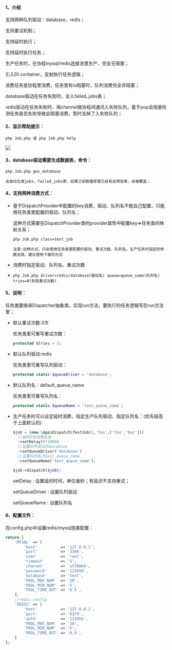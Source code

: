 #### 1、介绍

支持两种队列驱动：database、redis；

支持重试机制；

支持延时执行；

支持延时执行任务；

生产任务时，在协程mysql/redis连接池里生产，完全无阻塞；

引入DI container，反射执行任务逻辑；

消费任务是协程里消费，任务里有io阻塞时，队列消费完全非阻塞；

database驱动在任务失败时，会入failed_jobs表；

redis驱动在任务失败时，用channel做协程间通讯入失败队列，基于pop会阻塞检测任务是否失败导致会阻塞消费，暂时去掉了入失败队列；

#### 2、显示帮助提示：

```shell
php Job.php 或 php Job.php help
```

![](https://ws1.sinaimg.cn/large/006tNc79ly1g1stvjmbqrj30j704y3zw.jpg)

#### 3、database驱动需要生成数据表，命令：

```shell
php Job.php gen_database

会自动生成jobs、failed_jobs表，如果之前数据库里已经有这两张表，会被覆盖；
```

#### 4、支持两种消费方式：

- 基于DispatchProvider中配置的key消费，驱动、队列名不能自己配置，只能用任务类里配置的驱动、队列名；

  这种方式需要在DispatchProvider类的provider属性中配置key=>任务类的映射关系；

  ```shell
  php Job.php class=test_job
  
  注意:这种方式，只会使用任务类里配置的驱动、重试次数、队列名，生产任务时指定的参数无效。建议使用下面的方式
  ```

- 消费时指定驱动、队列名、重试次数

- ```shell
  php Job.php driver=redis/database(驱动名) queue=queue_name(队列名) tries=0(失败重试次数)
  ```

#### 5、说明：

任务类要继承Dispatcher抽象类，实现run方法，要执行的任务逻辑写在run方法里；

- 默认重试次数:3次

  任务类里可重写重试次数：

  ```php
  protected $tries = 5;
  ```

- 默认队列驱动:redis

  任务类里可重写队列驱动：

  ```php
  protected static $queueDriver = 'database';
  ```

- 默认队列名：default_queue_name

  任务类里可重写队列名：

  ```php
  protected static $queueName = 'test_queue_name';
  ```

- 生产任务时可以设定延时消费、指定生产队列驱动、指定队列名：(优先级高于上面默认的)

  ```php
  $job = (new \App\Dispatch\TestJob(1,'foo',['foo','bar']))
    //延时5秒消费任务
    ->setDelay(5*1000)
    //设置队列驱动为database
    ->setQueueDriver('database')
    //设置队列名为test_queue_name
    ->setQueueName('test_queue_name');
  
  $job->dispatch($job);
  ```

  setDelay : 设置延时时间，单位毫秒；有延迟不支持重试；

  setQueueDriver : 设置队列驱动

  setQueueName : 设置队列名

#### 6、配置文件：

在config.php中设置redis/mysql连接配置：

```php
return [
    'MYSQL' => [
        'host'          => '127.0.0.1',
        'port'          => '3306',
        'user'          => 'root',
        'timeout'       => '5',
        'charset'       => 'utf8mb4',
        'password'      => '123456',
        'database'      => 'test',
        'POOL_MAX_NUM'  => '20',
        'POOL_MIN_NUM'  => '5',
        'POOL_TIME_OUT' => '0.5',
    ],
    //redis config
    'REDIS' => [
        'host'          => '127.0.0.1',
        'port'          => '6379',
        'auth'          => '123456',
        'POOL_MAX_NUM'  => '20',
        'POOL_MIN_NUM'  => '5',
        'POOL_TIME_OUT' => '0.5',
    ]
];
```

